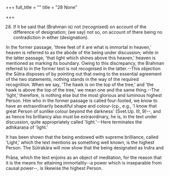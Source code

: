 +++
full_title = ""
title = "28 None"

+++


28. If it be said that (Brahman is) not (recognised) on account of the difference of designation; (we say) not so, on account of there being no contradiction in either (designation).

In the former passage, 'three feet of it are what is immortal in heaven,' heaven is referred to as the abode of the being under discussion; while in the latter passage, 'that light which shines above this heaven,' heaven is mentioned as marking its boundary. Owing to this discrepancy, the Brahman referred to in the former text is not recognised in the latter.--This objection the Sūtra disposes of by pointing out that owing to the essential agreement of the two statements, nothing stands in the way of the required recognition. When we say, 'The hawk is on the top of the tree,' and 'the hawk is above the top of the tree,' we mean one and the same thing.--The 'light,' therefore, is nothing else but the most glorious and luminous highest Person. Him who in the former passage is called four-footed, we know to have an extraordinarily beautiful shape and colour-(cp., e.g., 'I know that great Person of sunlike colour beyond the darkness' (Śvet.Up. III, 9)--, and as hence his brilliancy also must be extraordinary, he is, in the text under discussion, quite appropriately called 'light.'--Here terminates the adhikaraṇa of 'light.'

It has been shown that the being endowed with supreme brilliance, called 'Light,' which the text mentions as something well known, is the highest Person. The Sūtrakāra will now show that the being designated as Indra and

 Prāṇa, which the text enjoins as an object of meditation, for the reason that it is the means for attaining immortality--a power which is inseparable from causal power--, is likewise the highest Person.

